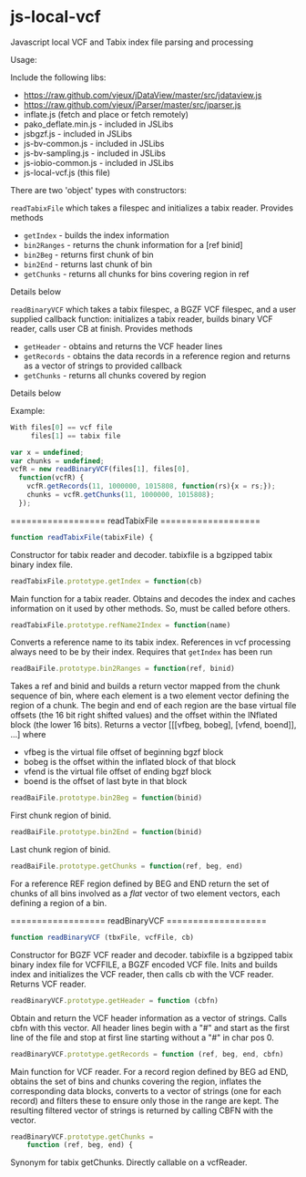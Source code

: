 js-local-vcf
============

Javascript local VCF and Tabix index file parsing and processing


Usage:

Include the following libs:

* https://raw.github.com/vjeux/jDataView/master/src/jdataview.js
* https://raw.github.com/vjeux/jParser/master/src/jparser.js
* inflate.js (fetch and place or fetch remotely)
* pako_deflate.min.js - included in JSLibs
* jsbgzf.js - included in JSLibs
* js-bv-common.js - included in JSLibs
* js-bv-sampling.js - included in JSLibs
* js-iobio-common.js - included in JSLibs
* js-local-vcf.js (this file)


There are two 'object' types with constructors:

`readTabixFile` which takes a filespec and initializes a tabix
reader.  Provides methods

  * `getIndex` - builds the index information
  * `bin2Ranges` - returns the chunk information for a [ref binid]
  * `bin2Beg` - returns first chunk of bin
  * `bin2End` - returns last chunk of bin
  * `getChunks` - returns all chunks for bins covering region in ref

Details below

`readBinaryVCF` which takes a tabix filespec, a BGZF VCF filespec, and
a user supplied callback function: initializes a tabix reader, builds
binary VCF reader, calls user CB at finish.  Provides methods

  * `getHeader` - obtains and returns the VCF header lines
  * `getRecords` - obtains the data records in a reference region and
                 returns as a vector of strings to provided callback
  * `getChunks` - returns all chunks covered by region

Details below

Example:

```javascript
With files[0] == vcf file
     files[1] == tabix file

var x = undefined;
var chunks = undefined;
vcfR = new readBinaryVCF(files[1], files[0],
  function(vcfR) {
    vcfR.getRecords(11, 1000000, 1015808, function(rs){x = rs;});
    chunks = vcfR.getChunks(11, 1000000, 1015808);
  });
```


================== readTabixFile ===================


```javascript
function readTabixFile(tabixFile) {
```

Constructor for tabix reader and decoder.  tabixfile is a bgzipped
tabix binary index file.


```javascript
readTabixFile.prototype.getIndex = function(cb)
```

Main function for a tabix reader.  Obtains and decodes the index
and caches information on it used by other methods.  So, must be
called before others.


```javascript
readTabixFile.prototype.refName2Index = function(name)
```

Converts a reference name to its tabix index.  References in vcf
processing always need to be by their index.  Requires that
`getIndex` has been run


```javascript
readBaiFile.prototype.bin2Ranges = function(ref, binid)
```

Takes a ref and binid and builds a return vector mapped from the
chunk sequence of bin, where each element is a two element vector
defining the region of a chunk.  The begin and end of each region
are the base virtual file offsets (the 16 bit right shifted values)
and the offset within the INflated block (the lower 16 bits).
Returns a vector [[[vfbeg, bobeg], [vfend, boend]], ...] where

* vfbeg is the virtual file offset of beginning bgzf block
* bobeg is the offset within the inflated block of that block
* vfend is the virtual file offset of ending bgzf block
* boend is the offset of last byte in that block


```javascript
readBaiFile.prototype.bin2Beg = function(binid)
```

First chunk region of binid.


```javascript
readBaiFile.prototype.bin2End = function(binid)
```

Last chunk region of binid.


```javascript
readBaiFile.prototype.getChunks = function(ref, beg, end)
```

For a reference REF region defined by BEG and END return the set of
chunks of all bins involved as a _flat_ vector of two element
vectors, each defining a region of a bin.


================== readBinaryVCF ===================


```javascript
function readBinaryVCF (tbxFile, vcfFile, cb)
```

Constructor for BGZF VCF reader and decoder.  tabixfile is a bgzipped
tabix binary index file for VCFFILE, a BGZF encoded VCF file.  Inits
and builds index and initializes the VCF reader, then calls cb with
the VCF reader. Returns VCF reader.


```javascript
readBinaryVCF.prototype.getHeader = function (cbfn)
```

Obtain and return the VCF header information as a vector of strings.
Calls cbfn with this vector.  All header lines begin with a "#" and
start as the first line of the file and stop at first line starting
without a "#" in char pos 0.


```javascript
readBinaryVCF.prototype.getRecords = function (ref, beg, end, cbfn)
```

Main function for VCF reader.  For a record region defined by BEG ad
END, obtains the set of bins and chunks covering the region, inflates
the corresponding data blocks, converts to a vector of strings (one
for each record) and filters these to ensure only those in the range
are kept.  The resulting filtered vector of strings is returned by
calling CBFN with the vector.


```javascript
readBinaryVCF.prototype.getChunks =
    function (ref, beg, end) {
```

Synonym for tabix getChunks.  Directly callable on a vcfReader.
